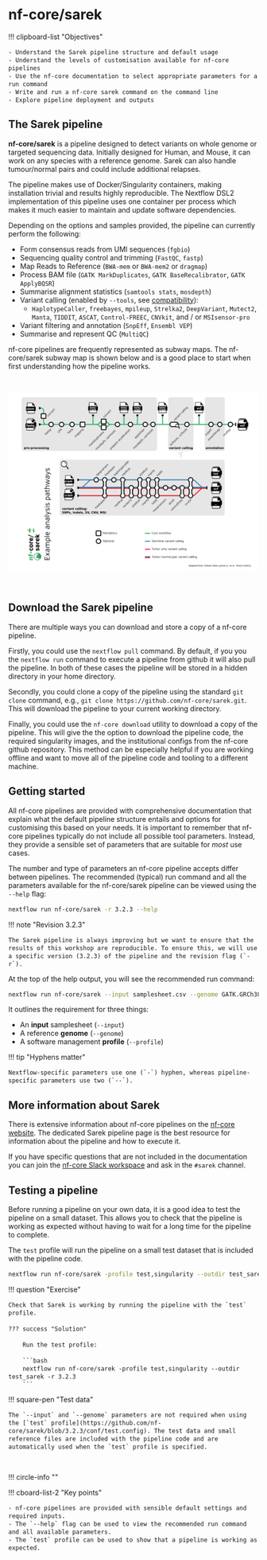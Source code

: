 # nf-core/sarek

!!! clipboard-list "Objectives"

    - Understand the Sarek pipeline structure and default usage
    - Understand the levels of customisation available for nf-core pipelines
    - Use the nf-core documentation to select appropriate parameters for a run command 
    - Write and run a nf-core sarek command on the command line 
    - Explore pipeline deployment and outputs 

## The Sarek pipeline

**nf-core/sarek** is a pipeline designed to detect variants on whole genome or targeted sequencing data. Initially designed for Human, and Mouse, it can work on any species with a reference genome. Sarek can also handle tumour/normal pairs and could include additional relapses.

The pipeline makes use of Docker/Singularity containers, making installation trivial and results highly reproducible. The Nextflow DSL2 implementation of this pipeline uses one container per process which makes it much easier to maintain and update software dependencies. 

Depending on the options and samples provided, the pipeline can currently perform the following:

- Form consensus reads from UMI sequences (`fgbio`)
- Sequencing quality control and trimming (`FastQC`, `fastp`)
- Map Reads to Reference (`BWA-mem` or `BWA-mem2` or `dragmap`)
- Process BAM file (`GATK MarkDuplicates`, `GATK BaseRecalibrator`, `GATK ApplyBQSR`)
- Summarise alignment statistics (`samtools stats`, `mosdepth`)
- Variant calling (enabled by `--tools`, see [compatibility](https://github.com/nf-core/sarek/blob/master/docs/usage.md#which-variant-calling-tool-is-implemented-for-which-data-type)):
    - `HaplotypeCaller`, `freebayes`, `mpileup`, `Strelka2`, `DeepVariant`, `Mutect2`, `Manta`, `TIDDIT`, `ASCAT`, `Control-FREEC`, `CNVkit`, and / or `MSIsensor-pro`
- Variant filtering and annotation (`SnpEff`, `Ensembl VEP`)
- Summarise and represent QC (`MultiQC`)

nf-core pipelines are frequently represented as subway maps. The nf-core/sarek subway map is shown below and is a good place to start when first understanding how the pipeline works.

<br>
<p align="center"><img src="../../images/2_1_sarek_subway.png" alt="drawing" width="900"/></p> 
<br>

## Download the Sarek pipeline

There are multiple ways you can download and store a copy of a nf-core pipeline.

Firstly, you could use the `nextflow pull` command. By default, if you you the `nextflow run` command to execute a pipeline from github it will also pull the pipeline. In both of these cases the pipeline will be stored in a hidden directory in your home directory.

Secondly, you could clone a copy of the pipeline using the standard `git clone` command, e.g., `git clone https://github.com/nf-core/sarek.git`. This will download the pipeline to your current working directory.

Finally, you could use the `nf-core download` utility to download a copy of the pipeline. This will give the the option to download the pipeline code, the required singularity images, and the institutional configs from the nf-core github repository. This method can be especially helpful if you are working offline and want to move all of the pipeline code and tooling to a different machine.

## Getting started

All nf-core pipelines are provided with comprehensive documentation that explain what the default pipeline structure entails and options for customising this based on your needs. It is important to remember that nf-core pipelines typically do not include all possible tool parameters. Instead, they provide a sensible set of parameters that are suitable for _most_ use cases.

The number and type of parameters an nf-core pipeline accepts differ between pipelines. The recommended (typical) run command and all the parameters available for the nf-core/sarek pipeline can be viewed using the `--help` flag:

```bash
nextflow run nf-core/sarek -r 3.2.3 --help 
```

!!! note "Revision 3.2.3"

    The Sarek pipeline is always improving but we want to ensure that the results of this workshop are reproducible. To ensure this, we will use a specific version (3.2.3) of the pipeline and the revision flag (`-r`).

At the top of the help output, you will see the recommended run command:

```bash
nextflow run nf-core/sarek --input samplesheet.csv --genome GATK.GRCh38 -profile docker
```

It outlines the requirement for three things: 

* An **input** samplesheet (`--input`)
* A reference **genome** (`--genome`) 
* A software management **profile** (`--profile`)

!!! tip "Hyphens matter"
    
    Nextflow-specific parameters use one (`-`) hyphen, whereas pipeline-specific parameters use two (`--`).

## More information about Sarek

There is extensive information about nf-core pipelines on the [nf-core website](https://nf-co.re/). The dedicated Sarek pipeline page is the best resource for information about the pipeline and how to execute it.

If you have specific questions that are not included in the documentation you can join the [nf-core Slack workspace](https://nfcore.slack.com/) and ask in the `#sarek` channel.

## Testing a pipeline

Before running a pipeline on your own data, it is a good idea to test the pipeline on a small dataset. This allows you to check that the pipeline is working as expected without having to wait for a long time for the pipeline to complete.

The `test` profile will run the pipeline on a small test dataset that is included with the pipeline code. 

```bash
nextflow run nf-core/sarek -profile test,singularity --outdir test_sarek -r 3.2.3
```

!!! question "Exercise"

    Check that Sarek is working by running the pipeline with the `test` profile. 
    
    ??? success "Solution"

        Run the test profile:

        ```bash
        nextflow run nf-core/sarek -profile test,singularity --outdir test_sarek -r 3.2.3
        ```
!!! square-pen "Test data"

    The `--input` and `--genome` parameters are not required when using the [`test` profile](https://github.com/nf-core/sarek/blob/3.2.3/conf/test.config). The test data and small reference files are included with the pipeline code and are automatically used when the `test` profile is specified. 

<br>

!!! circle-info ""

!!! cboard-list-2 "Key points"

    - nf-core pipelines are provided with sensible default settings and required inputs.
    - The `--help` flag can be used to view the recommended run command and all available parameters.
    - The `test` profile can be used to show that a pipeline is working as expected.
